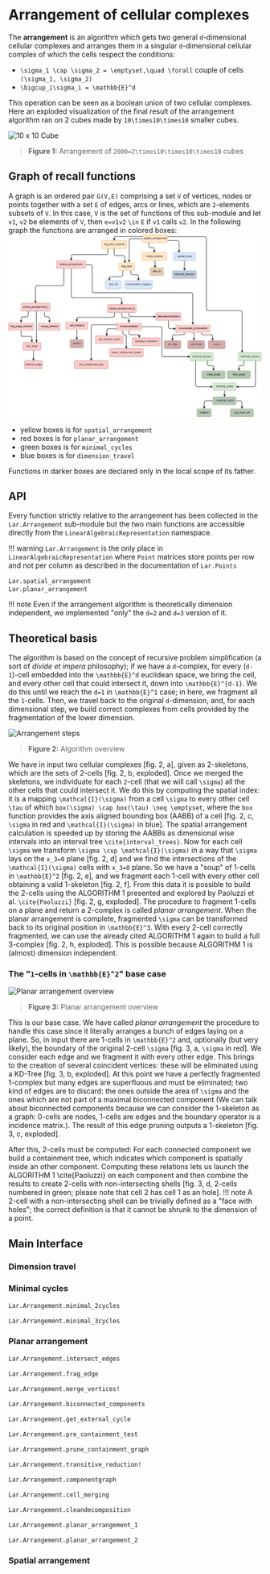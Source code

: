 # Arrangement of cellular complexes

The **arrangement** is an algorithm which gets two general ``d``-dimensional cellular complexes and arranges them in a singular ``d``-dimensional cellular complex of which the cells respect the conditions:
*  ``\sigma_1 \cap \sigma_2 = \emptyset,\quad \forall`` couple of cells ``(\sigma_1, \sigma_2)``
*  ``\bigcup_i\sigma_i = \mathbb{E}^d``

This operation can be seen as a boolean union of two cellular complexes. Here an exploded visualization of the final result of the arrangement algorithm ran on 2 cubes made by ``10\times10\times10`` smaller cubes.

![10 x 10 Cube](./images/cube10x10.jpg)
> **Figure 1:** Arrangement of ``2000=2\times10\times10\times10`` cubes

## Graph of recall functions
A graph is an ordered pair ``G(V,E)`` comprising a set ``V`` of vertices, nodes or points together with a set ``E`` of edges, arcs or lines, which are ``2``-elements subsets of ``V``. In this case, ``V`` is the set of functions of this sub-module and let ``v1``, ``v2`` be elements of ``V``, then ``e=v1v2`` ``\in`` ``E`` if ``v1`` calls ``v2``.
In the following graph the functions are arranged in colored boxes:
![dependency graph](./images/dependency_graph.png)
- yellow boxes is for `spatial_arrangement`
- red boxes is for `planar_arrangement`
- green boxes is for `minimal_cycles`
- blue boxes is for `dimension_travel`

Functions in darker boxes are declared only in the local scope of its father.

## API

Every function strictly relative to the arrangement has been collected in the `Lar.Arrangement` sub-module but the two main functions are accessible directly from the `LinearAlgebraicRepresentation` namespace.

!!! warning
    `Lar.Arrangement` is the only place in `LinearAlgebraicRepresentation` where `Point` matrices store points per row and not per column as described in the documentation of `Lar.Points`


```@docs
Lar.spatial_arrangement
Lar.planar_arrangement
```

!!! note
    Even if the arrangement algorithm is theoretically dimension independent, we implemented "only" the ``d=2`` and ``d=3`` version of it.

## Theoretical basis

The algorithm is based on the concept of recursive problem simplification 
(a sort of *divide et impera* philosophy); if we have a ``d``-complex, for every
(``d-1``)-cell embedded into the ``\mathbb{E}^d`` euclidean space, we bring the cell,
and every other cell that could intersect it, down into ``\mathbb{E}^{d-1}``. We do this until
we reach the ``d=1`` in ``\mathbb{E}^1`` case; in here, we fragment all the ``1``-cells.
Then, we travel back to the original ``d``-dimension, and, for each
dimensional step, we build correct complexes from cells provided by the 
fragmentation of the lower dimension. 

![Arrangement steps](./images/arrangement_steps.jpg)
> **Figure 2:** Algorithm overview

We have in input two cellular complexes [fig. 2, a], 
given as 2-skeletons, which are the sets of 2-cells 
[fig. 2, b, exploded]. Once we merged the skeletons, 
we individuate for each ``2``-cell (that we will call ``\sigma``)
all the other cells that could intersect it. We do this by computing
the spatial index: it is a mapping ``\mathcal{I}(\sigma)`` from a cell 
``\sigma`` to every other cell ``\tau`` of which ``box(\sigma) \cap box(\tau) \neq \emptyset``,
where the ``box`` function provides the axis aligned bounding box (AABB) of a cell [fig. 2, c, 
``\sigma`` in red and ``\mathcal{I}(\sigma)`` in blue]. The spatial arrangement
calculation is speeded up by storing the AABBs as dimensional wise intervals
into an interval tree ``\cite{interval_trees}``. 
Now for each cell ``\sigma`` we transform ``\sigma \cup \mathcal{I}(\sigma)`` 
in a way that ``\sigma`` lays on the ``x_3=0``  plane [fig. 2, d] and we find the intersections 
of the ``\mathcal{I}(\sigma)`` cells with ``x_3=0``  plane. So we have a "soup"
of 1-cells in ``\mathbb{E}^2`` [fig. 2, e], and we fragment each 1-cell 
with every other cell obtaining a valid 1-skeleton [fig. 2, f].
From this data it is possible to build the 2-cells using the ALGORITHM 1
presented and explored by Paoluzzi et al. ``\cite{Paoluzzi}``
[fig. 2, g, exploded]. The procedure to fragment 1-cells
on a plane and return a 2-complex is called *planar arrangement*. When the planar arrangement 
is complete, fragmented ``\sigma`` can be transformed back to its original position
in ``\mathbb{E}^3``. With every 2-cell correctly fragmented, we can use the 
already cited ALGORITHM 1 again to build a full 3-complex [fig. 2, h, exploded]. This is possible because ALGORITHM 1 is (almost) dimension independent.


### The "``1``-cells in ``\mathbb{E}^2``" base case


![Planar arrangement overview](./images/planar_arrangement.jpg)
> **Figure 3:** Planar arrangement overview

This is our base case. We have called *planar arrangement*
the procedure to handle this case since
it literally arranges a bunch of edges laying on a plane.
So, in input there are 1-cells in ``\mathbb{E}^2`` and, optionally (but very
likely), the boundary of the original 2-cell ``\sigma`` 
[fig. 3, a, ``\sigma`` in red].
We consider each edge and we fragment it with every other edge. This brings to
the creation of several coincident vertices: these will be eliminated
using a KD-Tree [fig. 3, b, exploded]. 
At this point we have a perfectly fragmented 1-complex but many
edges are superfluous and must be eliminated; two kind of edges
are to discard: the ones outside the area of ``\sigma`` and the ones
which are not part of a maximal biconnected component 
(We can talk about biconnected components because we can consider the 1-skeleton as a graph: 
0-cells are nodes, 1-cells are edges and the boundary operator is
a incidence matrix.).
The result of this edge pruning outputs a
1-skeleton [fig. 3, c, exploded].

After this, 2-cells must be computed:
For each connected component we build a containment tree, which indicates
which component is spatially inside an other component.
Computing these relations lets us launch the ALGORITHM 1 \cite{Paoluzzi}
on each component and then combine the results to create 2-cells with non-intersecting 
shells [fig. 3, d, 2-cells numbered in green; please note that
cell 2 has cell 1 as an hole].
!!! note
    A 2-cell with a non-intersecting shell can be trivially defined
    as a "face with holes"; the correct definition is that it cannot 
    be shrunk to the dimension of a point.

## Main Interface

### Dimension travel

### Minimal cycles

```@docs
Lar.Arrangement.minimal_2cycles
```

```@docs
Lar.Arrangement.minimal_3cycles
```

### Planar arrangement

```@docs
Lar.Arrangement.intersect_edges
```

```@docs
Lar.Arrangement.frag_edge
```

```@docs
Lar.Arrangement.merge_vertices!
```

```@docs
Lar.Arrangement.biconnected_components
```

```@docs
Lar.Arrangement.get_external_cycle
```

```@docs
Lar.Arrangement.pre_containment_test
```

```@docs
Lar.Arrangement.prune_containment_graph
```

```@docs
Lar.Arrangement.transitive_reduction!
```

```@docs
Lar.Arrangement.componentgraph
```

```@docs
Lar.Arrangement.cell_merging
```

```@docs
Lar.Arrangement.cleandecomposition
```

```@docs
Lar.Arrangement.planar_arrangement_1
```

```@docs
Lar.Arrangement.planar_arrangement_2
```

### Spatial arrangement




